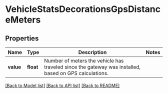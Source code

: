 # VehicleStatsDecorationsGpsDistanceMeters

## Properties
Name | Type | Description | Notes
------------ | ------------- | ------------- | -------------
**value** | **float** | Number of meters the vehicle has traveled since the gateway was installed, based on GPS calculations. | 

[[Back to Model list]](../README.md#documentation-for-models) [[Back to API list]](../README.md#documentation-for-api-endpoints) [[Back to README]](../README.md)


